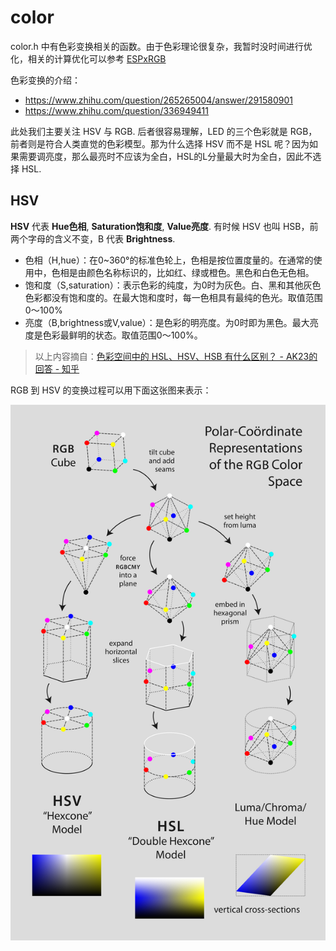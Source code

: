 # color

color.h 中有色彩变换相关的函数。由于色彩理论很复杂，我暂时没时间进行优化，相关的计算优化可以参考 [ESPxRGB](https://github.com/technosf/ESPxRGB)

色彩变换的介绍：

- <https://www.zhihu.com/question/265265004/answer/291580901>
- <https://www.zhihu.com/question/336949411>

此处我们主要关注 HSV 与 RGB. 后者很容易理解，LED 的三个色彩就是 RGB，前者则是符合人类直觉的色彩模型。那为什么选择 HSV 而不是 HSL 呢？因为如果需要调亮度，那么最亮时不应该为全白，HSL的L分量最大时为全白，因此不选择 HSL.

## HSV

**HSV** 代表 **Hue色相**, **Saturation饱和度**, **Value亮度**. 有时候 HSV 也叫 HSB，前两个字母的含义不变，B 代表 **Brightness**.

- 色相（H,hue）：在0~360°的标准色轮上，色相是按位置度量的。在通常的使用中，色相是由颜色名称标识的，比如红、绿或橙色。黑色和白色无色相。
- 饱和度（S,saturation）：表示色彩的纯度，为0时为灰色。白、黑和其他灰色色彩都没有饱和度的。在最大饱和度时，每一色相具有最纯的色光。取值范围0～100%
- 亮度（B,brightness或V,value）：是色彩的明亮度。为0时即为黑色。最大亮度是色彩最鲜明的状态。取值范围0～100%。

> 以上内容摘自：[色彩空间中的 HSL、HSV、HSB 有什么区别？ - AK23的回答 - 知乎](https://www.zhihu.com/question/22077462/answer/342570140)

RGB 到 HSV 的变换过程可以用下面这张图来表示：

![HSL and HSV](/docs/images/Hsl-and-hsv.svg)
